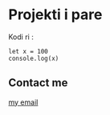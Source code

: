 # Projekti i pare
Kodi ri :

 

    let x = 100
    console.log(x)
##  Contact me
[my email](dardanmorinad@gmail.com)
